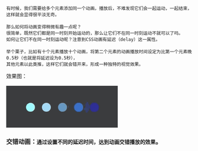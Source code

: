```
有时候，我们需要给多个元素添加同一个动画，播放后，不难发现它们会一起运动，一起结束，这样就会显得很平淡无奇。

那么如何将动画变得稍微有趣一点呢？
很简单，既然它们都是同一时刻开始运动的，那么让它们不在同一时刻运动不就可以了吗。
如何让它们不在同一时刻运动呢？注意到CSS动画有延迟（delay）这一属性。

举个栗子，比如有十个元素播放十个动画，将第二个元素的动画播放时间设定为比第一个元素晚0.5秒（也就是将延迟设为0.5秒），
其他元素以此类推，这样它们就会错开来，形成一种独特的视觉效果。
```

效果图：<br><br>
<img src="staggeredWaveLoading.gif" width="300px">

### 交错动画：`通过设置不同的延迟时间，达到动画交错播放的效果`。
